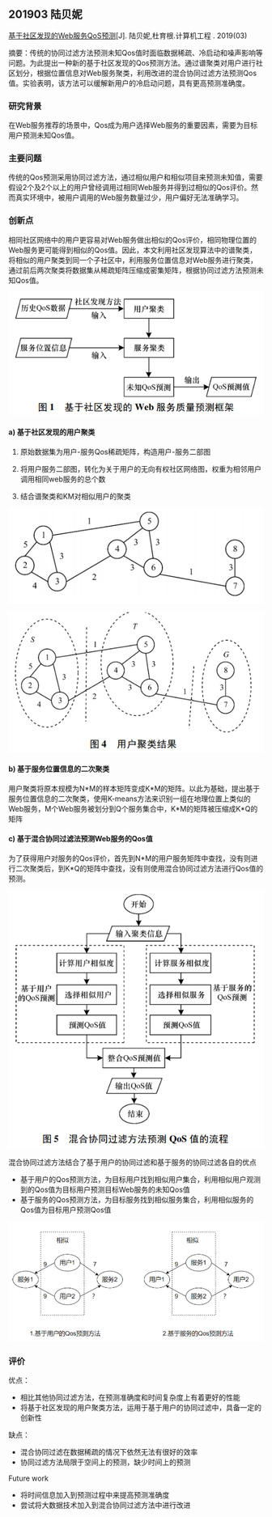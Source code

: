 ## 201903 陆贝妮

[基于社区发现的Web服务QoS预测](https://kns.cnki.net/kcms/detail/detail.aspx?filename=JSJC201903021&dbcode=CJFD&dbname=CJFD2019&v=0pB3H536puYvZMdLm-3ZQWgnDi2TbRai1R2_L3RyQTiLwwpoltbbkKNN5L67QzIH)[J]. 陆贝妮,杜育根.计算机工程 . 2019(03)

摘要：传统的协同过滤方法预测未知Qos值时面临数据稀疏、冷启动和噪声影响等问题。为此提出一种新的基于社区发现的Qos预测方法。通过谱聚类对用户进行社区划分，根据位置信息对Web服务聚类，利用改进的混合协同过滤方法预测Qos值。实验表明，该方法可以缓解新用户的冷启动问题，具有更高预测准确度。



### 研究背景

在Web服务推荐的场景中，Qos成为用户选择Web服务的重要因素，需要为目标用户预测未知Qos值。



### 主要问题

传统的Qos预测采用协同过滤方法，通过相似用户和相似项目来预测未知值，需要假设2个及2个以上的用户曾经调用过相同Web服务并得到过相似的Qos评价。然而真实环境中，被用户调用的Web服务数量过少，用户偏好无法准确学习。



### 创新点

相同社区网络中的用户更容易对Web服务做出相似的Qos评价，相同物理位置的Web服务更可能得到相似的Qos值。因此，本文利用社区发现算法中的谱聚类，将相似的用户聚类到同一个子社区中，利用服务位置信息对Web服务进行聚类，通过前后两次聚类将数据集从稀疏矩阵压缩成密集矩阵，根据协同过滤方法预测未知Qos值。

![image-20211015214207231](image-20211015214207231.png)



#### a) 基于社区发现的用户聚类

1. 原始数据集为用户-服务Qos稀疏矩阵，构造用户-服务二部图

2. 将用户服务二部图，转化为关于用户的无向有权社区网络图，权重为相邻用户调用相同web服务的总个数

3. 结合谱聚类和KM对相似用户的聚类

![image-20211015205827686](image-20211015205827686.png)

![image-20211015205208139](image-20211015205208139.png)

#### b) 基于服务位置信息的二次聚类

用户聚类将原本规模为N\*M的样本矩阵变成K\*M的矩阵。以此为基础，提出基于服务位置信息的二次聚类，使用K-means方法来识别一组在地理位置上类似的Web服务，M个Web服务被划分到Q个服务集合中，K\*M的矩阵被压缩成K\*Q的矩阵



#### c) 基于混合协同过滤法预测Web服务的Qos值

为了获得用户对服务的Qos评价，首先到N\*M的用户服务矩阵中查找，没有则进行二次聚类后，到K\*Q的矩阵中查找，没有则使用混合协同过滤方法进行Qos值的预测。

![image-20211015164115909](image-20211015164115909.png)

混合协同过滤方法结合了基于用户的协同过滤和基于服务的协同过滤各自的优点

* 基于用户的Qos预测方法，为目标用户找到相似用户集合，利用相似用户观测到的Qos值为目标用户预测目标Web服务的未知Qos值
* 基于服务的Qos预测方法，为目标服务找到相似服务集合，利用相似服务的Qos值为目标用户预测Qos值

![image-20211015221105136](image-20211015221105136.png)



### 评价

优点：

* 相比其他协同过滤方法，在预测准确度和时间复杂度上有着更好的性能
* 将基于社区发现的用户聚类方法，运用于基于用户的协同过滤中，具备一定的创新性



缺点：

* 混合协同过滤在数据稀疏的情况下依然无法有很好的效率
* 协同过滤方法局限于空间上的预测，缺少时间上的预测



Future work

- 将时间信息加入到预测过程中来提高预测准确度
- 尝试将大数据技术加入到混合协同过滤方法中进行改进
